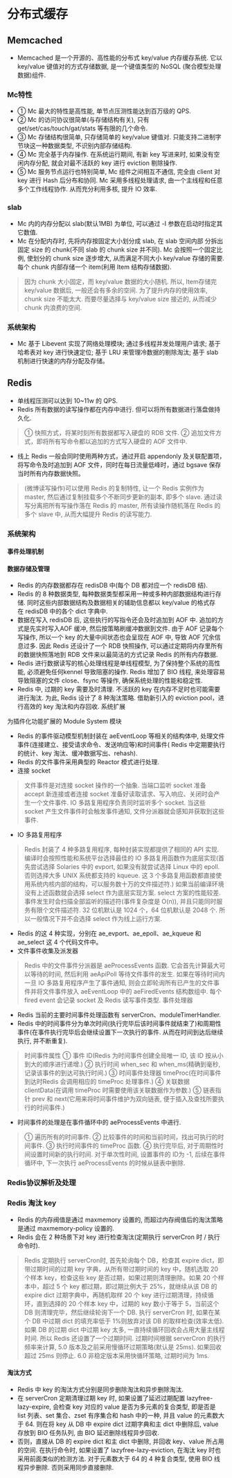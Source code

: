 # 分布式缓存

## Memcached
- Memcached 是一个开源的、高性能的分布式 key/value 内存缓存系统. 它以 key/value 键值对的方式存储数据, 是一个键值类型的 NoSQL (聚合模型处理数据)组件.
### Mc特性
- ① Mc 最大的特性是高性能, 单节点压测性能达到百万级的 QPS.
- ② Mc 的访问协议很简单(与存储结构有关), 只有 get/set/cas/touch/gat/stats 等有限的几个命令.
- ③ Mc 存储结构很简单, 只存储简单的 key/value 键值对. 只能支持二进制字节块这一种数据类型, 不识别内部存储结构.
- ④ Mc 完全基于内存操作. 在系统运行期间, 有新 key 写进来时, 如果没有空闲内存分配, 就会对最不活跃的 key 进行 eviction 剔除操作.
- ⑤ Mc 服务节点运行也特别简单, Mc 组件之间相互不通信, 完全由 client 对 key 进行 Hash 后分布和协同. Mc 采用多线程处理请求, 由一个主线程和任意多个工作线程协作. 从而充分利用多核, 提升 IO 效率.
### slab
- Mc 内的内存分配以 slab(默认1MB) 为单位, 可以通过 -I 参数在启动时指定其它数值.
- Mc 在分配内存时, 先将内存按固定大小划分成 slab, 在 slab 空间内部 分拆出固定 size 的 chunk(不同 slab 的 chunk size 并不同). Mc 会按照一个固定比例, 使划分的 chunk size 逐步增大, 从而满足不同大小 key/value 存储的需要. 每个 chunk 内部存储一个 item(利用 Item 结构存储数据).
> 因为 chunk 大小固定，而 key/value 数据的大小随机. 所以, Item存储完 key/value 数据后, 一般还会有多余的空间. 为了提升内存的使用效率, chunk size 不能太大.  而要尽量选择与 key/value size 接近的, 从而减少 chunk 内浪费的空间.
### 系统架构
- Mc 基于 Libevent 实现了网络处理模块; 通过多线程并发处理用户请求; 基于哈希表对 key 进行快速定位; 基于 LRU 来管理冷数据的剔除淘汰; 基于 slab 机制进行快速的内存分配及存储。
## Redis
- 单线程压测可以达到 10~11w 的 QPS.
- Redis 所有数据的读写操作都在内存中进行. 但可以将所有数据进行落盘做持久化.
> ① 快照方式，将某时刻所有数据都写入硬盘的 RDB 文件.
> ② 追加文件方式，即将所有写命令都以追加的方式写入硬盘的 AOF 文件中.

- 线上 Redis 一般会同时使用两种方式，通过开启 appendonly 及关联配置项，将写命令及时追加到 AOF 文件，同时在每日流量低峰时，通过 bgsave 保存当时所有内存数据快照。 
> (微博读写操作)可以使用 Redis 的复制特性, 让一个 Redis 实例作为 master, 然后通过复制挂载多个不断同步更新的副本, 即多个 slave. 通过读写分离把所有写操作落在 Redis 的 master, 所有读操作随机落在 Redis 的多个 slave 中, 从而大幅提升 Redis 的读写能力.

### 系统架构
#### 事件处理机制
#### 数据存储及管理
- Redis 的内存数据都存在 redisDB 中(每个 DB 都对应一个 redisDB 结).
- Redis 的 8 种数据类型, 每种数据类型都采用一种或多种内部数据结构进行存储. 同时这些内部数据结构及数据相关的辅助信息都以 key/value 的格式存在 redisDB 中的各个 dict 字典中.
- 数据在写入 redisDB 后, 这些执行的写指令还会及时追加到 AOF 中. 追加的方式是先实时写入AOF 缓冲, 然后按策略刷缓冲数据到文件. 由于 AOF 记录每个写操作, 所以一个 key 的大量中间状态也会呈现在 AOF 中, 导致 AOF 冗余信息过多. 因此 Redis 还设计了一个 RDB 快照操作, 可以通过定期将内存里所有的数据快照落地到 RDB 文件来以最简洁的方式记录 Redis 的所有内存数据.
- Redis 进行数据读写的核心处理线程是单线程模型, 为了保持整个系统的高性能, 必须避免任何kennel 导致阻塞的操作. Redis 增加了 BIO 线程, 来处理容易导致阻塞的文件 close、fsync 等操作, 确保系统处理的性能和稳定性.
- Redis 中, 过期的 key 需要及时清理. 不活跃的 key 在内存不足时也可能需要进行淘汰. 为此, Redis 设计了 8 种淘汰策略. 借助新引入的 eviction pool，进行高效的 key 淘汰和内存回收.
系统扩展

为插件化功能扩展的 Module System 模块

- Redis 的事件驱动模型机制封装在 aeEventLoop 等相关的结构体中, 处理文件事件(连接建立、接受请求命令、发送响应等)和时间事件( Redis 中定期要执行的统计、key 淘汰、缓冲数据写出、rehash).
- Redis 的文件事件采用典型的 Reactor 模式进行处理.
- 连接 socket
> 文件事件是对连接 socket 操作的一个抽象. 当端口监听 socket 准备 accept 新连接或者连接 socket 准备好读取请求、写入响应、关闭时会产生一个文件事件. IO 多路复用程序负责同时监听多个 socket. 当这些 socket 产生文件事件时会触发事件通知, 文件分派器就会感知并获取到这些事件.
- IO 多路复用程序
> Redis 封装了 4 种多路复用程序, 每种封装实现都提供了相同的 API 实现. 编译时会按照性能和系统平台选择最佳的 IO 多路复用函数作为底层实现(首先尝试选择 Solaries 中的 evport, 如果没有就尝试选择 Linux 中的 epoll. 否则选择大多 UNIX 系统都支持的 kqueue. 这 3 个多路复用函数都直接使用系统内核内部的结构，可以服务数十万的文件描述符.)
> 如果当前编译环境没有上述函数就会选择 select 作为底层实现方案. select 方案的性能较差. 事件发生时会扫描全部监听的描述符(事件复杂度是 O(n)), 并且只能同时服务有限个文件描述符. 32 位机默认是 1024 个，64 位机默认是 2048 个. 所以一般情况下并不会选择 select 作为线上运行方案. 
- Redis 的这 4 种实现，分别在 ae_evport、ae_epoll、ae_kqueue 和 ae_select 这 4 个代码文件中。
- 文件事件收集及派发器
> Redis 中的文件事件分派器是 aeProcessEvents 函数. 它会首先计算最大可以等待的时间, 然后利用 aeApiPoll 等待文件事件的发生. 如果在等待时间内一旦 IO 多路复用程序产生了事件通知, 则会立即轮询所有已产生的文件事件并将文件事件放入 aeEventLoop 中的 aeFiredEvents 结构数组中. 每个 fired event 会记录 socket 及 Redis 读写事件类型.
事件处理器







- Redis 当前的主要时间事件处理函数有 serverCron、moduleTimerHandler.
- Redis 中的时间事件分为单次时间(执行完毕后该时间事件就结束了)和周期性事件(在事件执行完毕后会继续设置下一次执行的事件. 从而在时间到达后继续执行, 并不断重复).
> 时间事件属性
① 事件 ID(Redis 为时间事件创建全局唯一 ID, 该 ID 按从小到大的顺序进行递增.)
② 执行时间 when_sec 和 when_ms(精确到毫秒, 记录该事件的到达可执行时间.)
③ 时间事件处理器 timeProc(在时间事件到达时Redis 会调用相应的 timeProc 处理事件.)
④ 关联数据 clientData(在调用 timeProc 时需要使用该关联数据作为参数.)
⑤ 链表指针 prev 和 next(它用来将时间事件维护为双向链表, 便于插入及查找所要执行的时间事件.)

- 时间事件的处理是在事件循环中的 aeProcessEvents 中进行.
> ① 遍历所有的时间事件.
② 比较事件的时间和当前时间，找出可执行的时间事件.
③ 执行时间事件的 timeProc 函数.
④ 执行完毕后, 对于周期性时间设置时间新的执行时间. 对于单次性时间, 设置事件的 ID为 -1, 后续在事件循环中, 下一次执行 aeProcessEvents 的时候从链表中删除.

### Redis协议解析及处理
### Redis 淘汰 key
- Redis 的内存阀值是通过 maxmemory 设置的, 而超过内存阀值后的淘汰策略是通过 maxmemory-policy 设置的.
- Redis 会在 2 种场景下对 key 进行检查淘汰(定期执行 serverCron 时 / 执行命令时).
> Redis 定期执行 serverCron时, 首先轮询每个 DB，检查其 expire dict，即带过期时间的过期 key 字典，从所有带过期时间的 key 中，随机选取 20 个样本 key，检查这些 key 是否过期，如果过期则清理删除。如果 20 个样本中，超过 5 个 key 都过期，即过期比例大于 25%，就继续从该 DB 的 expire dict 过期字典中，再随机取样 20 个 key 进行过期清理，持续循环，直到选择的 20 个样本 key 中，过期的 key 数小于等于 5，当前这个 DB 则清理完毕，然后继续轮询下一个 DB.
> 执行 serverCron 时, 如果在某个 DB 中过期 dict 的填充率低于 1%则放弃对该 DB 的取样检查(效率太低). 
> 如果 DB 的过期 dict 中过期 key 太多, 一直持续循环回收会占用大量主线程时间. 所以 Redis 还设置了一个过期时间. 过期时间根据 serverCron 的执行频率来计算, 5.0 版本及之前采用慢循环过期策略(默认是 25ms). 如果回收超过 25ms 则停止. 6.0 非稳定版本采用快循环策略, 过期时间为 1ms.

#### 淘汰方式
- Redis 中 key 的淘汰方式分别是同步删除淘汰和异步删除淘汰.
- 在 serverCron 定期清理过期 key 时, 如果设置了延迟过期配置 lazyfree-lazy-expire, 会检查 key 对应的 value 是否为多元素的复合类型, 即是否是 list 列表、set 集合、zset 有序集合和 hash 中的一种, 并且 value 的元素数大于 64. 则在将 key 从 DB 中 expire dict 过期字典和主 dict 中删除后, value 存放到 BIO 任务队列, 由 BIO 延迟删除线程异步回收. 
- 否则，直接从 DB 的 expire dict 和主 dict 中删除, 并回收 key、value 所占用的空间. 在执行命令时, 如果设置了 lazyfree-lazy-eviction, 在淘汰 key 时也采用前面类似的检测方法. 对于元素数大于 64 的 4 种复合类型, 使用 BIO 线程异步删除. 否则采用同步直接删除.

